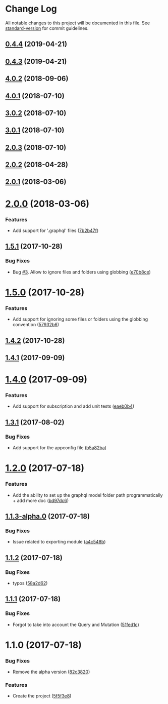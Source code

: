 # Change Log

All notable changes to this project will be documented in this file. See [standard-version](https://github.com/conventional-changelog/standard-version) for commit guidelines.

<a name="0.4.4"></a>
## [0.4.4](https://github.com/nicolasdao/schemaglue/compare/v0.4.3...v0.4.4) (2019-04-21)



<a name="0.4.3"></a>
## [0.4.3](https://github.com/nicolasdao/schemaglue/compare/v4.0.2...v0.4.3) (2019-04-21)



<a name="4.0.2"></a>
## [4.0.2](https://github.com/nicolasdao/schemaglue/compare/v4.0.1...v4.0.2) (2018-09-06)



<a name="4.0.1"></a>
## [4.0.1](https://github.com/nicolasdao/schemaglue/compare/v3.0.2...v4.0.1) (2018-07-10)



<a name="3.0.2"></a>
## [3.0.2](https://github.com/nicolasdao/schemaglue/compare/v3.0.1...v3.0.2) (2018-07-10)



<a name="3.0.1"></a>
## [3.0.1](https://github.com/nicolasdao/schemaglue/compare/v2.0.3...v3.0.1) (2018-07-10)



<a name="2.0.3"></a>
## [2.0.3](https://github.com/nicolasdao/schemaglue/compare/v2.0.2...v2.0.3) (2018-07-10)



<a name="2.0.2"></a>
## [2.0.2](https://github.com/nicolasdao/schemaglue/compare/v2.0.1...v2.0.2) (2018-04-28)



<a name="2.0.1"></a>
## [2.0.1](https://github.com/nicolasdao/schemaglue/compare/v2.0.0...v2.0.1) (2018-03-06)



<a name="2.0.0"></a>
# [2.0.0](https://github.com/nicolasdao/schemaglue/compare/v1.5.1...v2.0.0) (2018-03-06)


### Features

* Add support for '.graphql' files ([7b2b47f](https://github.com/nicolasdao/schemaglue/commit/7b2b47f))



<a name="1.5.1"></a>
## [1.5.1](https://github.com/nicolasdao/schemaglue/compare/v1.5.0...v1.5.1) (2017-10-28)


### Bug Fixes

* Bug [#3](https://github.com/nicolasdao/schemaglue/issues/3). Allow to ignore files and folders using globbing ([e70b8ce](https://github.com/nicolasdao/schemaglue/commit/e70b8ce))



<a name="1.5.0"></a>
# [1.5.0](https://github.com/nicolasdao/schemaglue/compare/v1.4.2...v1.5.0) (2017-10-28)


### Features

* Add support for ignoring some files or folders using the globbing convention ([57932b6](https://github.com/nicolasdao/schemaglue/commit/57932b6))



<a name="1.4.2"></a>
## [1.4.2](https://github.com/nicolasdao/schemaglue/compare/v1.4.1...v1.4.2) (2017-10-28)



<a name="1.4.1"></a>
## [1.4.1](https://github.com/nicolasdao/schemaglue/compare/v1.4.0...v1.4.1) (2017-09-09)



<a name="1.4.0"></a>
# [1.4.0](https://github.com/nicolasdao/schemaglue/compare/v1.3.1...v1.4.0) (2017-09-09)


### Features

* Add support for subscription and add unit tests ([eaeb0b4](https://github.com/nicolasdao/schemaglue/commit/eaeb0b4))



<a name="1.3.1"></a>
## [1.3.1](https://github.com/nicolasdao/schemaglue/compare/v1.2.0...v1.3.1) (2017-08-02)


### Bug Fixes

* Add support for the appconfig file ([b5a82ba](https://github.com/nicolasdao/schemaglue/commit/b5a82ba))



<a name="1.2.0"></a>
# [1.2.0](https://github.com/nicolasdao/schemaglue/compare/v1.1.3-alpha.0...v1.2.0) (2017-07-18)


### Features

* Add the ability to set up the graphql model folder path programmatically + add more doc ([bd97dc6](https://github.com/nicolasdao/schemaglue/commit/bd97dc6))



<a name="1.1.3-alpha.0"></a>
## [1.1.3-alpha.0](https://github.com/nicolasdao/schemaglue/compare/v1.1.2...v1.1.3-alpha.0) (2017-07-18)


### Bug Fixes

* Issue related to exporting module ([a4c548b](https://github.com/nicolasdao/schemaglue/commit/a4c548b))



<a name="1.1.2"></a>
## [1.1.2](https://github.com/nicolasdao/schemaglue/compare/v1.1.1...v1.1.2) (2017-07-18)


### Bug Fixes

* typos ([58a2d62](https://github.com/nicolasdao/schemaglue/commit/58a2d62))



<a name="1.1.1"></a>
## [1.1.1](https://github.com/nicolasdao/schemaglue/compare/v1.1.0...v1.1.1) (2017-07-18)


### Bug Fixes

* Forgot to take into account the Query and Mutation ([51fed1c](https://github.com/nicolasdao/schemaglue/commit/51fed1c))



<a name="1.1.0"></a>
# 1.1.0 (2017-07-18)


### Bug Fixes

* Remove the alpha version ([82c3820](https://github.com/nicolasdao/schemaglue/commit/82c3820))


### Features

* Create the project ([5f5f3e8](https://github.com/nicolasdao/schemaglue/commit/5f5f3e8))
